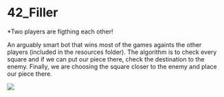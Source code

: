 # 42_Filler

*Two players are figthing each other!

An arguably smart bot that wins most of the games againts the other players (included in the resources folder). The algorithm is to check every square and if we can put our piece there, check the destination to the enemy. Finally, we are choosing the square closer to the enemy and place our piece there.

![](https://media.giphy.com/media/cQ720iGTqvgTHxBqHV/giphy.gif)


